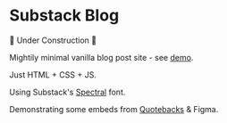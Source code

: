 # Substack Blog

:construction: Under Construction :construction:

Mightily minimal vanilla blog post site - see [demo](https://blogstack.vercel.app/).

Just HTML + CSS + JS.

Using Substack's [Spectral](https://fonts.google.com/specimen/Spectral) font.

Demonstrating some embeds from [Quotebacks](https://quotebacks.net/) & Figma.